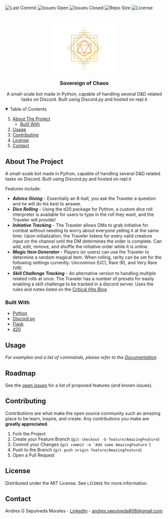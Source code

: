 <!-- Project Tab things -->
![Last Commit](https://img.shields.io/github/last-commit/andresgsepulveda/Sovereign-of-Chaos)
![Issues Open](https://img.shields.io/github/issues/andresgsepulveda/Sovereign-of-Chaos)
![Issues Closed](https://img.shields.io/github/issues-closed/andresgsepulveda/Sovereign-of-Chaos)
![Repo Size](https://img.shields.io/github/repo-size/andresgsepulveda/Sovereign-of-Chaos)
![License](https://img.shields.io/github/license/andresgsepulveda/sovereign-of-chaos)
 

<!-- PROJECT LOGO -->
<br />
<p align="center">
  <a href="https://github.com/othneildrew/Best-README-Template">
    <img src="logo.png" alt="Logo" width="200" height="150">
  </a>

  <h3 align="center">Sovereign of Chaos</h3>

  <p align="center">
    A small-scale bot made in Python, capable of handling several D&D related tasks on Discord. Built using Discord.py and hosted on repl.it
  </p>
</p>

<!-- TABLE OF CONTENTS -->
<details open="open">
  <summary>Table of Contents</summary>
  <ol>
    <li>
      <a href="#about-the-project">About The Project</a>
      <ul>
        <li><a href="#built-with">Built With</a></li>
      </ul>
    </li>
    <li><a href="#usage">Usage</a></li>
    <li><a href="#contributing">Contributing</a></li>
    <li><a href="#license">License</a></li>
    <li><a href="#contact">Contact</a></li>
  </ol>
</details>

<!-- ABOUT THE PROJECT -->
## About The Project

A small-scale bot made in Python, capable of handling several D&amp;D related tasks on Discord. Built using Discord.py and hosted on repl.it

Features include:
* ***Advice Giving*** - Essentially an 8-ball, you ask the Traveler a question and he will do his best to answer.
* ***Dice Rolling*** -  Using the d20 package for Python, a custom dice roll interpreter is available for users to type in the roll they want, and the Traveler will provide!
* ***Initiative Tracking*** - The Traveler allows DMs to grab initiative for combat without needing to worry about everyone yelling it at the same time. Upon initialization, the Traveler listens for every valid creature input on the channel until the DM determines the order is complete. Can add, edit, remove, and shuffle the initiative order while it is online.
* ***Magic Item Generator*** - Players (or users) can use the Traveler to determine a random magical item. When rolling, rarity can be set for the following settings currently: Uncommon (UC), Rare (R), and Very Rare (VR)
* ***Skill Challenge Tracking*** - An alternative version to handling multiple related rolls at once. The Traveler has a number of presets for easily enabling a skill challenge to be tracked in a discord server. Uses the rules and notes listed on the [Critical Hits Blog](https://critical-hits.com/blog/2016/08/16/skill-challenges-in-5th-edition-dd/)

### Built With

* [Python](https://www.python.org/)
* [Discord.py](https://discordpy.readthedocs.io/en/stable/)
* [Flask](https://flask.palletsprojects.com/en/2.0.x/)
* [d20](https://pypi.org/project/d20/)

<!-- USAGE EXAMPLES -->
## Usage

_For examples and a list of commands, please refer to the [Documentation](https://magicalmusings.github.io/sovereign/)_

<!-- ROADMAP -->
## Roadmap

See the [open issues](https://github.com/andresgsepulveda/Sovereign-of-Chaos/issues) for a list of proposed features (and known issues).

<!-- CONTRIBUTING -->
## Contributing

Contributions are what make the open source community such an amazing place to be learn, inspire, and create. Any contributions you make are **greatly appreciated**.

1. Fork the Project
2. Create your Feature Branch (`git checkout -b feature/AmazingFeature`)
3. Commit your Changes (`git commit -m 'Add some AmazingFeature'`)
4. Push to the Branch (`git push origin feature/AmazingFeature`)
5. Open a Pull Request

<!-- LICENSE -->
## License

Distributed under the MIT License. See `LICENSE` for more information.

<!-- CONTACT -->
## Contact

Andres G Sepulveda Morales - [LinkedIn](https://www.linkedin.com/in/andresgsepulveda/) - andres.sepulveda808@gmail.com
